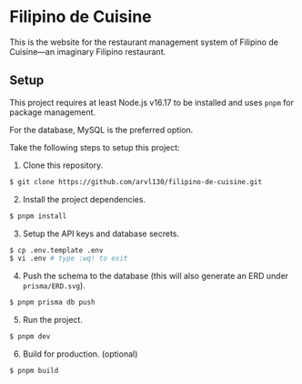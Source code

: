 # Filipino de Cuisine

This is the website for the restaurant management system of Filipino de Cuisine—an imaginary Filipino restaurant.

## Setup

This project requires at least Node.js v16.17 to be installed and uses `pnpm` for package management.

For the database, MySQL is the preferred option.

Take the following steps to setup this project:

1. Clone this repository.

```sh
$ git clone https://github.com/arvl130/filipino-de-cuisine.git
```

2. Install the project dependencies.

```sh
$ pnpm install
```

3. Setup the API keys and database secrets.

```sh
$ cp .env.template .env
$ vi .env # type :wq! to exit
```

4. Push the schema to the database (this will also generate an ERD under `prisma/ERD.svg`).

```sh
$ pnpm prisma db push
```

5. Run the project.

```sh
$ pnpm dev
```

6. Build for production. (optional)

```sh
$ pnpm build
```
